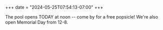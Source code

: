 +++
date = "2024-05-25T07:54:13-07:00"
+++

The pool opens TODAY at noon -- come by for a free popsicle! We're also open Memorial Day from 12-8.
